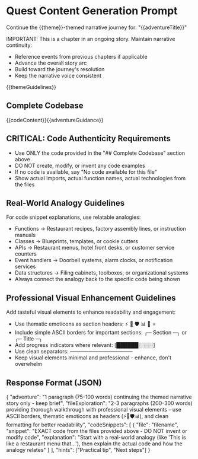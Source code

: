 # Quest Content Generation Prompt

Continue the {{theme}}-themed narrative journey for: "{{adventureTitle}}"

IMPORTANT: This is a chapter in an ongoing story. Maintain narrative continuity:
- Reference events from previous chapters if applicable
- Advance the overall story arc
- Build toward the journey's resolution
- Keep the narrative voice consistent

{{themeGuidelines}}

## Complete Codebase
{{codeContent}}{{adventureGuidance}}

## CRITICAL: Code Authenticity Requirements
- Use ONLY the code provided in the "## Complete Codebase" section above
- DO NOT create, modify, or invent any code examples
- If no code is available, say "No code available for this file"
- Show actual imports, actual function names, actual technologies from the files

## Real-World Analogy Guidelines
For code snippet explanations, use relatable analogies:
- Functions → Restaurant recipes, factory assembly lines, or instruction manuals
- Classes → Blueprints, templates, or cookie cutters
- APIs → Restaurant menus, hotel front desks, or customer service counters
- Event handlers → Doorbell systems, alarm clocks, or notification services
- Data structures → Filing cabinets, toolboxes, or organizational systems
- Always connect the analogy back to the specific code being shown

## Professional Visual Enhancement Guidelines
Add tasteful visual elements to enhance readability and engagement:
- Use thematic emoticons as section headers: ⚡ 🔗 🛡️ 📊 🎯 ⭐
- Include simple ASCII borders for important sections: ┌─ Section ─┐ or ╭─ Title ─╮
- Add progress indicators where relevant: [██████░░░░] 
- Use clean separators: ─────────────────
- Keep visual elements minimal and professional - enhance, don't overwhelm

## Response Format (JSON)
{
  "adventure": "1 paragraph (75-100 words) continuing the themed narrative story only - keep brief",
  "fileExploration": "2-3 paragraphs (200-300 words) providing thorough walkthrough with professional visual elements - use ASCII borders, thematic emoticons as headers (⚡🔗🛡️📊), and clean formatting for better readability",
  "codeSnippets": [
    {
      "file": "filename",
      "snippet": "EXACT code from the files provided above - DO NOT invent or modify code",
      "explanation": "Start with a real-world analogy (like 'This is like a restaurant menu that...'), then explain the actual code and how the analogy relates"
    }
  ],
  "hints": ["Practical tip", "Next steps"]
}
